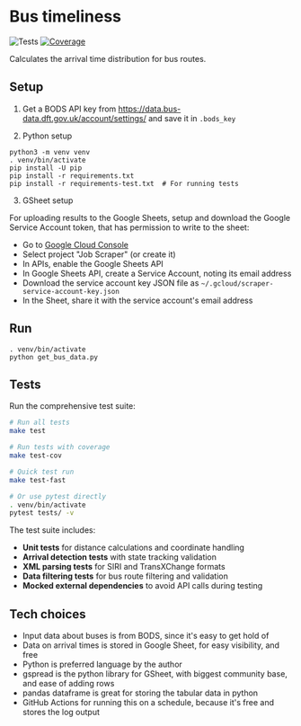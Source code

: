 # Bus timeliness

![Tests](https://github.com/USER/REPO/workflows/Tests/badge.svg)
[![Coverage](https://codecov.io/gh/USER/REPO/branch/main/graph/badge.svg)](https://codecov.io/gh/USER/REPO)

Calculates the arrival time distribution for bus routes.

## Setup

1. Get a BODS API key from https://data.bus-data.dft.gov.uk/account/settings/ and save it in `.bods_key`

2. Python setup

```
python3 -m venv venv
. venv/bin/activate
pip install -U pip
pip install -r requirements.txt
pip install -r requirements-test.txt  # For running tests
```

3. GSheet setup

For uploading results to the Google Sheets, setup and download the Google Service Account token, that has permission to write to the sheet:

* Go to [Google Cloud Console](https://console.cloud.google.com/)
* Select project "Job Scraper" (or create it)
* In APIs, enable the Google Sheets API
* In Google Sheets API, create a Service Account, noting its email address
* Download the service account key JSON file as `~/.gcloud/scraper-service-account-key.json`
* In the Sheet, share it with the service account's email address


## Run

```
. venv/bin/activate
python get_bus_data.py
```

## Tests

Run the comprehensive test suite:

```sh
# Run all tests
make test

# Run tests with coverage
make test-cov

# Quick test run
make test-fast

# Or use pytest directly
. venv/bin/activate
pytest tests/ -v
```

The test suite includes:
- **Unit tests** for distance calculations and coordinate handling
- **Arrival detection tests** with state tracking validation
- **XML parsing tests** for SIRI and TransXChange formats
- **Data filtering tests** for bus route filtering and validation
- **Mocked external dependencies** to avoid API calls during testing

## Tech choices

* Input data about buses is from BODS, since it's easy to get hold of
* Data on arrival times is stored in Google Sheet, for easy visibility, and free
* Python is preferred language by the author
* gspread is the python library for GSheet, with biggest community base, and ease of adding rows
* pandas dataframe is great for storing the tabular data in python
* GitHub Actions for running this on a schedule, because it's free and stores the log output
